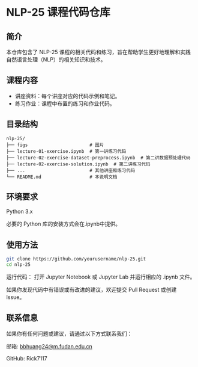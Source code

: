 # NLP-25 课程代码仓库
## 简介
本仓库包含了 NLP-25 课程的相关代码和练习，旨在帮助学生更好地理解和实践自然语言处理（NLP）的相关知识和技术。

## 课程内容
- 讲座资料：每个讲座对应的代码示例和笔记。
- 练习作业：课程中布置的练习和作业代码。

## 目录结构

```
nlp-25/
├── figs                       # 图片
├── lecture-01-exercise.ipynb  # 第一讲练习代码
├── lecture-02-exercise-dataset-preprocess.ipynb  # 第二讲数据预处理代码
├── lecture-02-exercise-solution.ipynb  # 第二讲练习代码
├── ...                        # 其他讲座和练习代码
└── README.md                  # 本说明文档
```

## 环境要求
Python 3.x

必要的 Python 库的安装方式会在.ipynb中提供。

## 使用方法

```bash
git clone https://github.com/yourusername/nlp-25.git
cd nlp-25
```

运行代码： 打开 Jupyter Notebook 或 Jupyter Lab 并运行相应的 .ipynb 文件。

如果你发现代码中有错误或有改进的建议，欢迎提交 Pull Request 或创建 Issue。

## 联系信息
如果你有任何问题或建议，请通过以下方式联系我们：

邮箱: bbhuang24@m.fudan.edu.cn

GitHub: Rick7117
